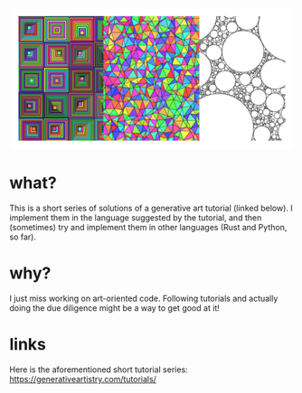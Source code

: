 ![genart_tutorials](https://github.com/ggasmithh/genart_tutorials/blob/master/genart_tutorials_social.png)
# what?
This is a short series of solutions of a generative art tutorial (linked below).
I implement them in the language suggested by the tutorial, and then (sometimes)
try and implement them in other languages (Rust and Python, so far).

# why?
I just miss working on art-oriented code. Following tutorials and actually doing the due diligence might be a way to get good at it!

# links
Here is the aforementioned short tutorial series:
https://generativeartistry.com/tutorials/
